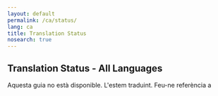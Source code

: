 ```yaml
---
layout: default
permalink: /ca/status/
lang: ca
title: Translation Status
nosearch: true
---
```


## Translation Status - All Languages

Aquesta guia no està disponible. L'estem traduint. Feu-ne referència a 
